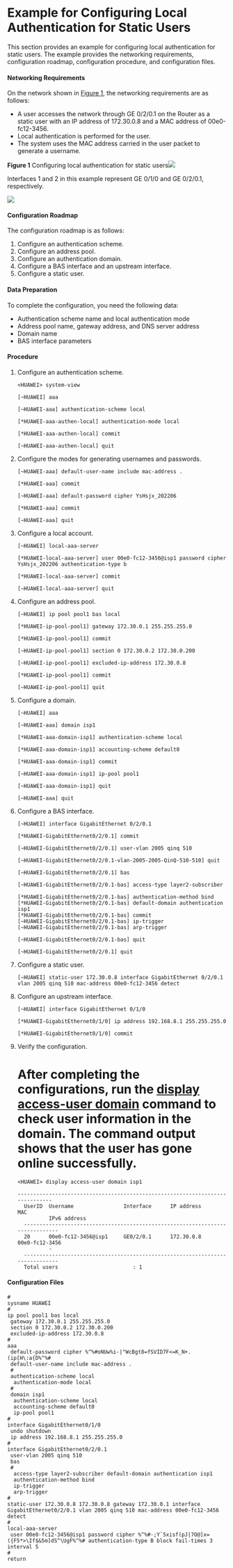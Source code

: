 Example for Configuring Local Authentication for Static Users
=============================================================

This section provides an example for configuring local authentication for static users. The example provides the networking requirements, configuration roadmap, configuration procedure, and configuration files.

#### Networking Requirements

On the network shown in [Figure 1](#EN-US_TASK_0172374019__fig_dc_ne_ipox_cfg_000001), the networking requirements are as follows:

* A user accesses the network through GE 0/2/0.1 on the Router as a static user with an IP address of 172.30.0.8 and a MAC address of 00e0-fc12-3456.
* Local authentication is performed for the user.
* The system uses the MAC address carried in the user packet to generate a username.

**Figure 1** Configuring local authentication for static users![](../../../../public_sys-resources/note_3.0-en-us.png) 

Interfaces 1 and 2 in this example represent GE 0/1/0 and GE 0/2/0.1, respectively.


  
![](images/fig_dc_ne_ipox_cfg_000001.png)

#### Configuration Roadmap

The configuration roadmap is as follows:

1. Configure an authentication scheme.
2. Configure an address pool.
3. Configure an authentication domain.
4. Configure a BAS interface and an upstream interface.
5. Configure a static user.

#### Data Preparation

To complete the configuration, you need the following data:

* Authentication scheme name and local authentication mode
* Address pool name, gateway address, and DNS server address
* Domain name
* BAS interface parameters

#### Procedure

1. Configure an authentication scheme.
   
   
   ```
   <HUAWEI> system-view 
   ```
   ```
   [~HUAWEI] aaa
   ```
   ```
   [~HUAWEI-aaa] authentication-scheme local
   ```
   ```
   [*HUAWEI-aaa-authen-local] authentication-mode local
   ```
   ```
   [*HUAWEI-aaa-authen-local] commit
   ```
   ```
   [~HUAWEI-aaa-authen-local] quit
   ```
2. Configure the modes for generating usernames and passwords.
   
   
   ```
   [~HUAWEI-aaa] default-user-name include mac-address .
   ```
   ```
   [*HUAWEI-aaa] commit
   ```
   ```
   [~HUAWEI-aaa] default-password cipher YsHsjx_202206
   ```
   ```
   [*HUAWEI-aaa] commit
   ```
   ```
   [~HUAWEI-aaa] quit
   ```
3. Configure a local account.
   
   
   ```
   [~HUAWEI] local-aaa-server
   ```
   ```
   [*HUAWEI-local-aaa-server] user 00e0-fc12-3456@isp1 password cipher YsHsjx_202206 authentication-type b
   ```
   ```
   [*HUAWEI-local-aaa-server] commit
   ```
   ```
   [~HUAWEI-local-aaa-server] quit
   ```
4. Configure an address pool.
   
   
   ```
   [~HUAWEI] ip pool pool1 bas local
   ```
   ```
   [*HUAWEI-ip-pool-pool1] gateway 172.30.0.1 255.255.255.0
   ```
   ```
   [*HUAWEI-ip-pool-pool1] commit
   ```
   ```
   [~HUAWEI-ip-pool-pool1] section 0 172.30.0.2 172.30.0.200
   ```
   ```
   [~HUAWEI-ip-pool-pool1] excluded-ip-address 172.30.0.8
   ```
   ```
   [*HUAWEI-ip-pool-pool1] commit
   ```
   ```
   [~HUAWEI-ip-pool-pool1] quit
   ```
5. Configure a domain.
   
   
   ```
   [~HUAWEI] aaa
   ```
   ```
   [~HUAWEI-aaa] domain isp1
   ```
   ```
   [*HUAWEI-aaa-domain-isp1] authentication-scheme local
   ```
   ```
   [*HUAWEI-aaa-domain-isp1] accounting-scheme default0
   ```
   ```
   [*HUAWEI-aaa-domain-isp1] commit
   ```
   ```
   [~HUAWEI-aaa-domain-isp1] ip-pool pool1
   ```
   ```
   [~HUAWEI-aaa-domain-isp1] quit
   ```
   ```
   [~HUAWEI-aaa] quit
   ```
6. Configure a BAS interface.
   
   
   ```
   [~HUAWEI] interface GigabitEthernet 0/2/0.1
   ```
   ```
   [*HUAWEI-GigabitEthernet0/2/0.1] commit
   ```
   ```
   [~HUAWEI-GigabitEthernet0/2/0.1] user-vlan 2005 qinq 510
   ```
   ```
   [~HUAWEI-GigabitEthernet0/2/0.1-vlan-2005-2005-QinQ-510-510] quit
   ```
   ```
   [~HUAWEI-GigabitEthernet0/2/0.1] bas
   ```
   ```
   [~HUAWEI-GigabitEthernet0/2/0.1-bas] access-type layer2-subscriber
   ```
   ```
   [*HUAWEI-GigabitEthernet0/2/0.1-bas] authentication-method bind
   [*HUAWEI-GigabitEthernet0/2/0.1-bas] default-domain authentication isp1
   [*HUAWEI-GigabitEthernet0/2/0.1-bas] commit
   [~HUAWEI-GigabitEthernet0/2/0.1-bas] ip-trigger
   [~HUAWEI-GigabitEthernet0/2/0.1-bas] arp-trigger
   ```
   ```
   [~HUAWEI-GigabitEthernet0/2/0.1-bas] quit
   ```
   ```
   [~HUAWEI-GigabitEthernet0/2/0.1] quit
   ```
7. Configure a static user.
   
   
   ```
   [~HUAWEI] static-user 172.30.0.8 interface GigabitEthernet 0/2/0.1 vlan 2005 qinq 510 mac-address 00e0-fc12-3456 detect
   ```
8. Configure an upstream interface.
   
   
   ```
   [~HUAWEI] interface GigabitEthernet 0/1/0
   ```
   ```
   [*HUAWEI-GigabitEthernet0/1/0] ip address 192.168.8.1 255.255.255.0
   ```
   ```
   [*HUAWEI-GigabitEthernet0/1/0] commit
   ```
9. Verify the configuration.
   
   
   
   # After completing the configurations, run the [**display access-user domain**](cmdqueryname=display+access-user+domain) command to check user information in the domain. The command output shows that the user has gone online successfully.
   
   ```
   <HUAWEI> display access-user domain isp1
   ```
   ```
   ------------------------------------------------------------------------------
     UserID  Username                Interface      IP address       MAC
             IPv6 address
     ------------------------------------------------------------------------------
     20      00e0-fc12-3456@isp1     GE0/2/0.1      172.30.0.8       00e0-fc12-3456
             -
     ------------------------------------------------------------------------------
     Total users                        : 1
   ```

#### Configuration Files

```
#
sysname HUAWEI
#
ip pool pool1 bas local
 gateway 172.30.0.1 255.255.255.0
 section 0 172.30.0.2 172.30.0.200
 excluded-ip-address 172.30.0.8
#
aaa
 default-password cipher %^%#oNUw%i-|"WcBgt8=fSVID7F<=K_N+.(ip[H\:a{D%^%#
 default-user-name include mac-address .  
 #
 authentication-scheme local
  authentication-mode local
 #
 domain isp1
  authentication-scheme local
  accounting-scheme default0
  ip-pool pool1
#
interface GigabitEthernet0/1/0
 undo shutdown
 ip address 192.168.8.1 255.255.255.0
#
interface GigabitEthernet0/2/0.1
 user-vlan 2005 qinq 510  
 bas
 #
  access-type layer2-subscriber default-domain authentication isp1
  authentication-method bind
  ip-trigger
  arp-trigger 
#
static-user 172.30.0.8 172.30.0.8 gateway 172.30.0.1 interface GigabitEthernet0/2/0.1 vlan 2005 qinq 510 mac-address 00e0-fc12-3456 detect
#
local-aaa-server
 user 00e0-fc12-3456@isp1 password cipher %^%#-;Y`5xisf(pJ|7O@]x=({F5*>\If$&5m]dS^\UgF%^%# authentication-type B block fail-times 3 interval 5
#
return
```